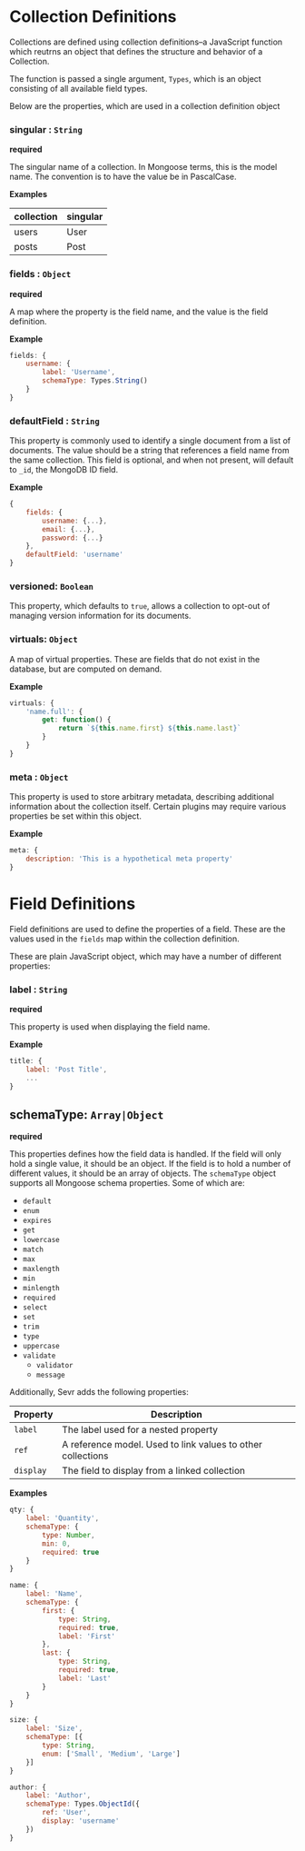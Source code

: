 # Collection Definitions

Collections are defined using collection definitions–a JavaScript function
which reutrns an object that defines the structure and behavior of a
Collection.

The function is passed a single argument, `Types`, which is an object
consisting of all available field types.

Below are the properties, which are used in a collection
definition object

### singular : `String`
**required**

The singular name of a collection. In Mongoose terms, this is the model name.
The convention is to have the value be in PascalCase.

**Examples**

| collection | singular |
| --- | --- |
| users | User |
| posts | Post |

### fields : `Object`
**required**

A map where the property is the field name, and the value is the
field definition.

**Example**

```javascript
fields: {
	username: {
		label: 'Username',
		schemaType: Types.String()
	}
}
```

### defaultField : `String`
This property is commonly used to identify a single document from a list of
documents. The value should be a string that references a field name from
the same collection. This field is optional, and when not present, will
default to `_id`, the MongoDB ID field.

**Example**

```javascript
{
	fields: {
		username: {...},
		email: {...},
		password: {...}
	},
	defaultField: 'username'
}
```

### versioned: `Boolean`
This property, which defaults to `true`, allows a collection to opt-out of
managing version information for its documents.


### virtuals: `Object`
A map of virtual properties. These are fields that do not exist in the
database, but are computed on demand.

**Example**

```javascript
virtuals: {
	'name.full': {
		get: function() {
			return `${this.name.first} ${this.name.last}`
		}
	}
}
```

### meta : `Object`
This property is used to store arbitrary metadata, describing additional
information about the collection itself. Certain plugins may require various
properties be set within this object.

**Example**

```javascript
meta: {
	description: 'This is a hypothetical meta property'
}
```

# Field Definitions
Field definitions are used to define the properties of a field. These are the
values used in the `fields` map within the collection definition.

These are plain JavaScript object, which may have a number of different
properties:

### label : `String`
**required**

This property is used when displaying the field name.

**Example**

```javascript
title: {
	label: 'Post Title',
	...
}
```

## schemaType: `Array|Object`
**required**

This properties defines how the field data is handled. If the field will only
hold a single value, it should be an object. If the field is to hold a number
of different values, it should be an array of objects. The `schemaType` object
supports all Mongoose schema properties. Some of which are:

- `default`
- `enum`
- `expires`
- `get`
- `lowercase`
- `match`
- `max`
- `maxlength`
- `min`
- `minlength`
- `required`
- `select`
- `set`
- `trim`
- `type`
- `uppercase`
- `validate`
	- `validator`
	- `message`

Additionally, Sevr adds the following properties:

| Property | Description |
| --- | --- |
| `label` | The label used for a nested property |
| `ref` | A reference model. Used to link values to other collections |
| `display` | The field to display from a linked collection |

**Examples**

```javascript
qty: {
	label: 'Quantity',
	schemaType: {
		type: Number,
		min: 0,
		required: true
	}
}

name: {
	label: 'Name',
	schemaType: {
		first: {
			type: String,
			required: true,
			label: 'First'
		},
		last: {
			type: String,
			required: true,
			label: 'Last'
		}
	}
}

size: {
	label: 'Size',
	schemaType: [{
		type: String,
		enum: ['Small', 'Medium', 'Large']
	}]
}

author: {
	label: 'Author',
	schemaType: Types.ObjectId({
		ref: 'User',
		display: 'username'
	})
}
```